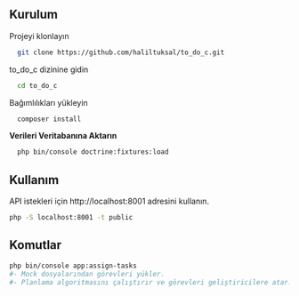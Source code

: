 ## Kurulum
Projeyi klonlayın

```bash
  git clone https://github.com/haliltuksal/to_do_c.git
```

to_do_c dizinine gidin

```bash
  cd to_do_c
```

Bağımlılıkları yükleyin

```bash
  composer install
```

**Verileri Veritabanına Aktarın**

```bash
  php bin/console doctrine:fixtures:load
```
## Kullanım

API istekleri için http://localhost:8001 adresini kullanın.

```bash
php -S localhost:8001 -t public
```

## Komutlar

```bash
php bin/console app:assign-tasks
#- Mock dosyalarından görevleri yükler.
#- Planlama algoritmasını çalıştırır ve görevleri geliştiricilere atar.
```
